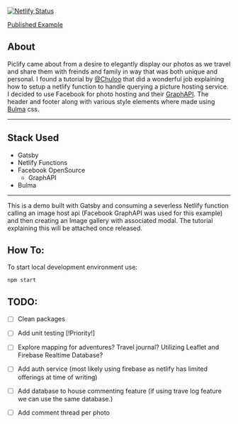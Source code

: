[![Netlify Status](https://api.netlify.com/api/v1/badges/12193ce5-8b02-4776-b093-0fcfb6411139/deploy-status)](https://app.netlify.com/sites/vacationsite/deploys)

[Published Example](https://vacationsite.netlify.com)

## About
Piclify came about from a desire to elegantly display our photos as we travel and share them with freinds and family in way that was both unique and personal. I found a tutorial by [@Chuloo](https://github.com/Chuloo/gatsby-netlify-functions) that did a wonderful job explaining how to setup a netlify function to handle querying a picture hosting service. I decided to use Facebook for photo hosting and their [GraphAPI](https://developers.facebook.com/tools/explorer/). The header and footer along with various style elements where made using [Bulma](https://bulma.io) css.

---

## Stack Used
* Gatsby 
* Netlify Functions
* Facebook OpenSource
    * GraphAPI
* Bulma

---

This is a demo built with Gatsby and consuming a severless Netlify function calling an image host api (Facebook GraphAPI was used for this example) and then creating an Image gallery with associated modal.
The tutorial explaining this will be attached once released.

## How To:

To start local development environment use:
```
npm start
```

## TODO:

- [ ] Clean packages
- [ ] Add unit testing [!Priority!]
- [ ] Explore mapping for adventures? Travel journal? Utilizing Leaflet and Firebase Realtime Database?
- [ ] Add auth service (most likely using firebase as netlify has limited offerings at time of writing)
- [ ] Add database to house commenting feature (if using trave log feature we can use the same database.)
- [ ] Add comment thread per photo 

